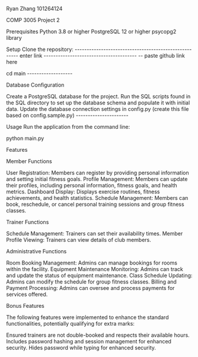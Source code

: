 Ryan Zhang
101264124

COMP 3005 Project 2

Prerequisites
Python 3.8 or higher
PostgreSQL 12 or higher
psycopg2 library

Setup
Clone the repository: ------------------------------------------------------ enter link ---------------------------------------
-- paste github link here

cd main -------------------

Database Configuration

Create a PostgreSQL database for the project.
Run the SQL scripts found in the SQL directory to set up the database schema and populate it with initial data.
Update the database connection settings in config.py (create this file based on config.sample.py) ----------------------

Usage
Run the application from the command line:

python main.py


Features

Member Functions

User Registration: Members can register by providing personal information and setting initial fitness goals.
Profile Management: Members can update their profiles, including personal information, fitness goals, and health metrics.
Dashboard Display: Displays exercise routines, fitness achievements, and health statistics.
Schedule Management: Members can book, reschedule, or cancel personal training sessions and group fitness classes.

Trainer Functions

Schedule Management: Trainers can set their availability times.
Member Profile Viewing: Trainers can view details of club members.

Administrative Functions

Room Booking Management: Admins can manage bookings for rooms within the facility.
Equipment Maintenance Monitoring: Admins can track and update the status of equipment maintenance.
Class Schedule Updating: Admins can modify the schedule for group fitness classes.
Billing and Payment Processing: Admins can oversee and process payments for services offered.

Bonus Features

The following features were implemented to enhance the standard functionalities, potentially qualifying for extra marks:

Ensured trainers are not double-booked and respects their available hours.
Includes password hashing and session management for enhanced security.
Hides password while typing for enhanced security.

